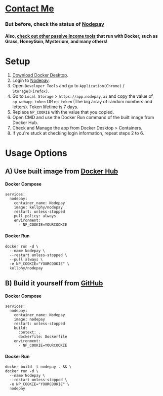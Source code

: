 # [Contact Me](https://kellphy.com/socials) 
### But before, check the status of [Nodepay](https://app.nodepay.ai/dashboard)
#### Also, [check out other passive income tools](https://kellphy.com/proxynode) that run with Docker, such as Grass, HoneyGain, Mysterium, and many others!
# Setup
1. [Download Docker Desktop](https://www.docker.com/products/docker-desktop).
2. Login to [Nodepay](https://app.nodepay.ai/dashboard).
3. Open `Developer Tools` and go to `Application(Chrome)` / `Storage(Firefox)`.
4. Go to `Local Storage` > `https://app.nodepay.ai` and copy the value of `np_webapp_token` OR `np_token` (The big array of random numbers and letters). Token lifetime is 7 days.
5. Replace `NP_COOKIE` with the value that you copied.
6. Open CMD and use the Docker Run command of the built image from Docker Hub.
7. Check and Manage the app from Docker Desktop > Containers.
8. If you're stuck at checking login information, repeat steps 2 to 6.
# Usage Options
## A) Use built image from [Docker Hub](https://hub.docker.com/r/kellphy/nodepay)
#### Docker Compose
```
services:
  nodepay:
    container_name: Nodepay
    image: kellphy/nodepay
    restart: unless-stopped
    pull_policy: always
    environment:
      - NP_COOKIE=YOURCOOKIE
```
#### Docker Run
```
docker run -d \
  --name Nodepay \
  --restart unless-stopped \
  --pull always \
  -e NP_COOKIE="YOURCOOKIE" \
  kellphy/nodepay
```
## B) Build it yourself from [GitHub](https://github.com/Kellphy/Nodepay) 
#### Docker Compose
```
services:
  nodepay:
    container_name: Nodepay
    image: nodepay
    restart: unless-stopped
    build:
      context: .
      dockerfile: Dockerfile
    environment:
      - NP_COOKIE=YOURCOOKIE
```
#### Docker Run
```
docker build -t nodepay . && \
docker run -d \
  --name Nodepay \
  --restart unless-stopped \
  -e NP_COOKIE="YOURCOOKIE" \
  nodepay
```
